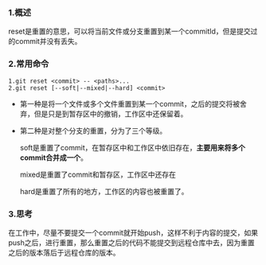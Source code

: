 ### 1.概述

reset是重置的意思，可以将当前文件或分支重置到某一个commitId，但是提交过的commit并没有丢失。

### 2.常用命令

```shell
1.git reset <commit> -- <paths>...
2.git reset [--soft|--mixed|--hard] <commit>
```

- 第一种是将一个文件或多个文件重置到某一个commit，之后的提交将被舍弃，但是只是到暂存区中的撤销，工作区中还保留着。

- 第二种是对整个分支的重置，分为了三个等级。

  soft是重置了commit，在暂存区中和工作区中依旧存在，**主要用来将多个commit合并成一个**。

  mixed是重置了commit和暂存区，工作区中还存在

  hard是重置了所有的地方，工作区的内容也被重置了。

### 3.思考

在工作中，尽量不要提交一个commit就开始push，这样不利于内容的提交，如果push之后，进行重置，那么重置之后的代码不能提交到远程仓库中去，因为重置之后的版本落后于远程仓库的版本。